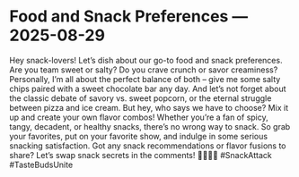 # Food and Snack Preferences — 2025-08-29

Hey snack-lovers! Let’s dish about our go-to food and snack preferences. Are you team sweet or salty? Do you crave crunch or savor creaminess? Personally, I’m all about the perfect balance of both – give me some salty chips paired with a sweet chocolate bar any day. And let’s not forget about the classic debate of savory vs. sweet popcorn, or the eternal struggle between pizza and ice cream. But hey, who says we have to choose? Mix it up and create your own flavor combos! Whether you’re a fan of spicy, tangy, decadent, or healthy snacks, there’s no wrong way to snack. So grab your favorites, put on your favorite show, and indulge in some serious snacking satisfaction. Got any snack recommendations or flavor fusions to share? Let’s swap snack secrets in the comments! 🍿🍫🍕🍦 #SnackAttack #TasteBudsUnite
